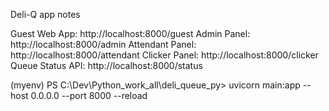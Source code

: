 Deli-Q app notes

Guest Web App: http://localhost:8000/guest
Admin Panel: http://localhost:8000/admin
Attendant Panel: http://localhost:8000/attendant
Clicker Panel: http://localhost:8000/clicker
Queue Status API: http://localhost:8000/status

(myenv) PS C:\Dev\Python_work_all\deli_queue_py> uvicorn main:app --host 0.0.0.0 --port 8000 --reload
